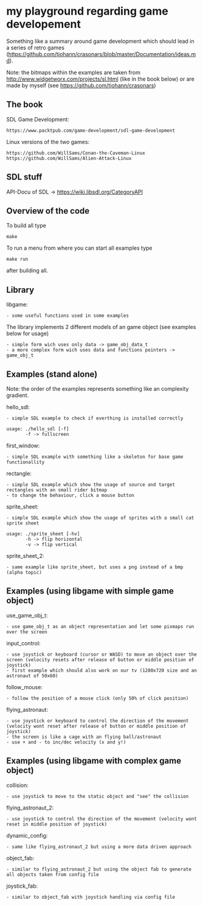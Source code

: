 my playground regarding game developement
=========================================

Something like a summary around game development which should lead in a series of retro games (https://github.com/tjohann/crasonars/blob/master/Documentation/ideas.md).

Note: the bitmaps within the examples are taken from http://www.widgetworx.com/projects/sl.html (like in the book below) or are made by myself (see https://github.com/tjohann/crasonars)


The book
--------

SDL Game Development:

	https://www.packtpub.com/game-development/sdl-game-development

Linux versions of the two games:

	https://github.com/WillSams/Conan-the-Caveman-Linux
	https://github.com/WillSams/Alien-Attack-Linux


SDL stuff
---------

API-Docu of SDL -> https://wiki.libsdl.org/CategoryAPI


Overview of the code
--------------------

To build all type

	make

To run a menu from where you can start all examples type

	make run

after building all.


Library
-------

libgame:

	- some useful functions used in some examples

The library implements 2 different models of an game object (see examples below for usage)

	- simple form wich uses only data -> game_obj_data_t
	- a more complex form wich uses data and functions pointers -> game_obj_t


Examples (stand alone)
----------------------

Note: the order of the examples represents something like an complexity gradient.

hello_sdl:

	- simple SDL example to check if everthing is installed correctly

	usage: ./hello_sdl [-f]
	       -f -> fullscreen

first_window:

	- simple SDL example with something like a skeleton for base game functionallity

rectangle:

	- simple SDL example which show the usage of source and target rectangles with an small rider bitmap
	- to change the behaviour, click a mouse button

sprite_sheet:

	- simple SDL example which show the usage of sprites with a small cat sprite sheet

	usage: ./sprite_sheet [-hv]
           -h -> flip horizontal
           -v -> flip vertical

sprite_sheet_2:

	- same example like sprite_sheet, but uses a png instead of a bmp (alpha topic)


Examples (using libgame with simple game object)
------------------------------------------------

use_game_obj_t:

	- use game_obj_t as an object representation and let some pixmaps run over the screen

input_control:

	- use joystick or keyboard (cursor or WASD) to move an object over the screen (velocity resets after release of button or middle position of joystick)
	- first example which should also work on our tv (1280x720 size and an astronaut of 50x60)

follow_mouse:

	- follow the position of a mouse click (only 50% of click position)

flying_astronaut:

	- use joystick or keyboard to control the direction of the movement (velocity wont reset after release of button or middle position of joystick)
	- the screen is like a cage with an flying ball/astronaut
	- use + and - to inc/dec velocity (x and y!)


Examples (using libgame with complex game object)
-------------------------------------------------

collision:

	- use joystick to move to the static object and "see" the collision

flying_astronaut_2:

	- use joystick to control the direction of the movement (velocity wont reset in middle position of joystick)

dynamic_config:

	- same like flying_astronaut_2 but using a more data driven approach

object_fab:

	- similar to flying_astronaut_2 but using the object fab to generate all objects taken from config file

joystick_fab:

	- similar to object_fab with joystick handling via config file

